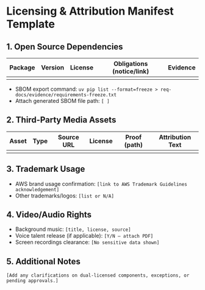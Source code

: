 # Licensing & Attribution Manifest Template

## 1. Open Source Dependencies
| Package | Version | License | Obligations (notice/link) | Evidence |
| --- | --- | --- | --- | --- |
|  |  |  |  |  |

- SBOM export command: `uv pip list --format=freeze > req-docs/evidence/requirements-freeze.txt`
- Attach generated SBOM file path: `[ ]`

## 2. Third-Party Media Assets
| Asset | Type | Source URL | License | Proof (path) | Attribution Text |
| --- | --- | --- | --- | --- | --- |
|  |  |  |  |  |  |

## 3. Trademark Usage
- AWS brand usage confirmation: `[link to AWS Trademark Guidelines acknowledgement]`
- Other trademarks/logos: `[list or N/A]`

## 4. Video/Audio Rights
- Background music: `[title, license, source]`
- Voice talent release (if applicable): `[Y/N – attach PDF]`
- Screen recordings clearance: `[No sensitive data shown]`

## 5. Additional Notes
```text
[Add any clarifications on dual-licensed components, exceptions, or pending approvals.]
```

